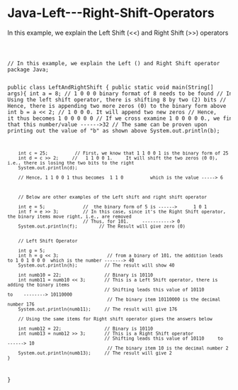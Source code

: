# Java-Left---Right-Shift-Operators
In this example, we explain the Left Shift (&lt;&lt;) and Right Shift (>>) operators

<code>
  <pre>
// In this example, we explain the Left () and Right Shift operator
package Java;

public class LeftAndRightShift {
    public static void main(String[] args){
        int a = 8;          // 1 0 0 0 binary format of 8 needs to be found
        // In Using the left shift operator, there is shifting 8 by two (2) bits
        // Hence, there is appending two more zeros (0) to the binary form above
        int b = a << 2;     //   1 0 0 0.     It will append two new zeros
                            // Hence, it thus becomes  1 0 0 0 0 0
                            // If we cross examine 1 0 0 0 0 0.,  we find that this number/value ------>32
                            // The same can be proven upon printing out the value of "b" as shown above
        System.out.println(b);

        int c = 25;          // First, we know that 1 1 0 0 1 is the binary form of 25 
        int d = c >> 2;     //   1 1 0 0 1.     It will shift the two zeros (0 0), i.e., there is losing the two bits to the right
        System.out.println(d);
        
        // Hence, 1 1 0 0 1 thus becomes  1 1 0          which is the value -----> 6



        // Below are other examples of the Left shift and right shift operator

        int e = 5;              //  the binary form of 5 is ------>      1 0 1
        int f = e >> 3;         // In this case, since it's the Right Shift operator, the binary items move right, i.e., are removed
                                // Thus, for 101.     -----------> 0
        System.out.println(f);        // The Result will give zero (0)


        // Left Shift Operator

        int g = 5;
        int h = g << 3;                  // from a binary of 101, the addition leads to 1 0 1 0 0 0  which is the number -------> 40
        System.out.println(h);          // The result will show 40

        int numb10 = 22;                // Binary is 10110
        int numb11 = numb10 << 3;       // This is a Left Shift operator, there is adding the binary items
                                        // Shifting leads this value of 10110           to    --------> 10110000
                                         // The binary item 10110000 is the decimal number 176        
        System.out.println(numb11);     // The result will give 176

        // Using the same items for Right shift operator gives the answers below
        
        int numb12 = 22;                // Binary is 10110
        int numb13 = numb12 >> 3;       // This is a Right Shift operator
                                        // Shifting leads this value of 10110     to    ------> 10
                                         // The binary item 10 is the decimal number 2
        System.out.println(numb13);     // The result will give 2
    }    
}
  </pre>
</code>
